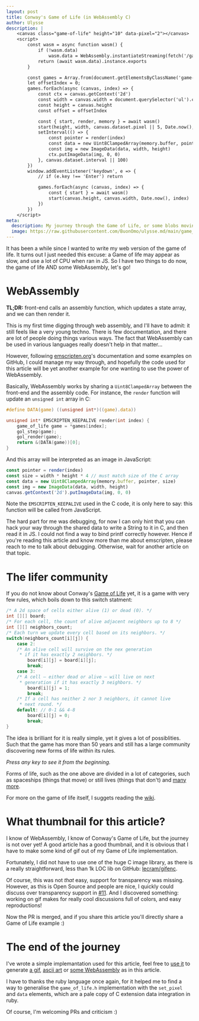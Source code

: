 ```yaml
---
layout: post
title: Conway's Game of Life (in WebAssembly C)
author: Ulysse
description: |
    <canvas class="game-of-life" height="10" data-pixel="2"></canvas>
    <script>
    	const wasm = async function wasm() {
    		if (!wasm.data)
    			wasm.data = WebAssembly.instantiateStreaming(fetch('/game_of_life/game_of_life.wasm'))
    		return (await wasm.data).instance.exports
    	}

    	const games = Array.from(document.getElementsByClassName('game-of-life'))
    	let offsetIndex = 0;
    	games.forEach(async (canvas, index) => {
    		const ctx = canvas.getContext('2d')
    		const width = canvas.width = document.querySelector('ul').clientWidth;
    		const height = canvas.height
    		const offset = offsetIndex

    		const { start, render, memory } = await wasm()
    		start(height, width, canvas.dataset.pixel || 5, Date.now(), index)
    		setInterval(() => {
    			const pointer = render(index)
    			const data = new Uint8ClampedArray(memory.buffer, pointer, width * height * 4)
    			const img = new ImageData(data, width, height)
    			ctx.putImageData(img, 0, 0)
    		}, canvas.dataset.interval || 100)
    	})
    	window.addEventListener('keydown', e => {
    		// if (e.key !== 'Enter') return

    		games.forEach(async (canvas, index) => {
    			const { start } = await wasm()
    			start(canvas.height, canvas.width, Date.now(), index)
    		})
    	})
    </script>
meta:
  description: My journey through the Game of Life, or some blobs moving around.
  image: https://raw.githubusercontent.com/BuonOmo/ulysse.md/main/game_of_life/game_of_life.gif
---
```


<canvas height="25" class="game-of-life" data-interval="160" data-pixel="5" data-frozen></canvas>

It has been a while since I wanted to write my web version of the game of life. It
turns out I just needed this excuse: a Game of life may appear as slow, and use a
lot of CPU when ran in JS. So I have two things to do now, the game of life AND some
WebAssembly, let's go!

# WebAssembly

**TL;DR:** front-end calls an assembly function, which updates a state array, and we can
then render it.

This is my first time digging through web assembly, and I'll have to admit: it still
feels like a very young techno. There is few documentation, and there are lot of people
doing things various ways. The fact that WebAssembly can be used in various languages
really doesn't help in that matter...

However, following [emscripten.org]'s documentation and some examples on GitHub, I
could manage my way through, and hopefully the code used for this article will be yet
another example for one wanting to use the power of WebAssembly.

Basically, WebAssembly works by sharing a `Uint8ClampedArray` between the front-end
and the assembly code. For instance, the `render` function will update an `unsigned int`
array in C:

```c
#define DATA(game) ((unsigned int*)((game).data))

unsigned int* EMSCRIPTEN_KEEPALIVE render(int index) {
	game_of_life game = *games[index];
	gol_step(game);
	gol_render(game);
	return &(DATA(game))[0];
}
```

And this array will be interpreted as an image in JavaScript:

```js
const pointer = render(index)
const size = width * height * 4 // must match size of the C array
const data = new Uint8ClampedArray(memory.buffer, pointer, size)
const img = new ImageData(data, width, height)
canvas.getContext('2d').putImageData(img, 0, 0)
```

Note the `EMSCRIPTEN_KEEPALIVE` used in the C code, it is only here to say: this
function will be called from JavaScript.

The hard part for me was debugging, for now I can only hint that you can hack
your way through the shared data to write a String to it in C, and then read it
in JS. I could not find a way to bind printf correctly however. Hence if you're
reading this article and know more than me about emscripten, please reach to me
to talk about debugging. Otherwise, wait for another article on that topic.

<canvas height="50" class="game-of-life" data-interval="160" data-pixel="10"></canvas>

# The lifer community

If you do not know about Conway's [Game of Life] yet, it is a game with very few
rules, which boils down to this switch statment:

```c
/* A 2d space of cells either alive (1) or dead (0). */
int [][] board;
/* For each cell, the count of alive adjacent neighbors up to 8 */
int [][] neighbors_count;
/* Each turn we update every cell based on its neighbors. */
switch(neighbors_count[i][j]) {
	case 2:
	/* An alive cell will survive on the nex generation
	 * if it has exactly 2 neighbors. */
		board[i][j] = board[i][j];
		break;
	case 3:
	/* A cell — either dead or alive — will live on next
	 * generation if it has exactly 3 neighbors. */
		board[i][j] = 1;
		break;
	/* If a cell has neither 2 nor 3 neighbors, it cannot live
	 * next round. */
	default: // 0-1 && 4-8
		board[i][j] = 0;
		break;
}
```

The idea is brilliant for it is really simple, yet it gives a lot of possiblities.
Such that the game has more than 50 years and still has a large community discovering
new forms of life within its rules.

<canvas height="700" class="game-of-life" data-interval="100" data-pixel="7" data-is-tor="1" data-pattern="s"></canvas>

_Press any key to see it from the beginning._

Forms of life, such as the one above are divided in a lot of categories, such as
spaceships (things that move) or still lives (things that don't) and
[many more](https://www.conwaylife.com/wiki/Category:Patterns).

For more on the game of life itself, I suggets reading the [wiki][conwaylife.com].


# What thumbnail for this article?

I know of WebAssembly, I know of Conway's Game of Life, but the journey is not over yet!
A good article has a good thumbnail, and it is obvious that I have to make some
kind of gif out of my Game of Life implementation.

Fortunately, I did not have to use one of the huge C image library, as there is a
really straightforward, less than 1k LOC lib on GitHub: [lecram/gifenc].

<canvas height="276" class="game-of-life" data-interval="40" data-pixel="4" data-pattern="g"></canvas>

Of course, this was not _that_ easy, support for transparency was missing. However,
as this is Open Source and people are nice, I quickly could discuss over transparency
support in [#11](https://github.com/lecram/gifenc/pull/11). And I discovered something:
working on gif makes for really cool discussions full of colors, and easy reproductions!

Now the PR is merged, and if you share this article you'll directly share a Game of Life
example :)

# The end of the journey

I've wrote a simple implemantation used for this article, feel free to
[use it][game_of_life.h] to generate [a gif][gif.c], [ascii art][term.c] or
[some WebAssembly][wasm.c] as in this article.

I have to thanks the ruby language once again, for it helped me to find a way
to generalise the `game_of_life.h` implementation with the `set_pixel` and
`data` elements, which are a pale copy of C extension data integration in ruby.

Of course, I'm welcoming PRs and criticism :)

<canvas height="700" class="game-of-life" data-pixel="1"></canvas>

[emscripten.org]: https://emscripten.org/
[conwaylife.com]: https://www.conwaylife.com/wiki/Main_Page
[lecram/gifenc]: https://github.com/lecram/gifenc
[game of life]: https://en.wikipedia.org/wiki/Conway%27s_Game_of_Life
[game_of_life.h]: https://github.com/BuonOmo/ulysse.md/blob/main/game_of_life/lib/game_of_life.h
[gif.c]: https://github.com/BuonOmo/ulysse.md/blob/main/game_of_life/gif.c
[term.c]: https://github.com/BuonOmo/ulysse.md/blob/main/game_of_life/term.c
[wasm.c]: https://github.com/BuonOmo/ulysse.md/blob/main/game_of_life/wasm.c

<!-- More resources
https://github.com/MichaelJCole/n-body-wasm-canvas/blob/ecf9c4ae00b5b931582a9d5db3cfb22acdb95991/src/workerWasm.js
https://emscripten.org/docs/porting/connecting_cpp_and_javascript/Interacting-with-code.html?highlight=import
https://github.com/emscripten-core/emscripten/blob/1.29.12/tests/test_core.py#L5043
-->

<script>
const wasm = async function wasm() {
	if (!wasm.data)
		wasm.data = WebAssembly.instantiateStreaming(fetch('/game_of_life/game_of_life.wasm'),
			// debug attempt
			{ env: { _log(x) { console.log(x) }}}
		)
	return (await wasm.data).instance.exports
}

// debug hack
// window.debug = async function debug() {
// 	const { memory, debug_pointer, debug_size } = await wasm()
// 	if (!debug.pointer) debug.pointer = debug_pointer()
// 	if (!debug.decoder) debug.decoder = new TextDecoder()

// 	const data = new Uint8ClampedArray(memory.buffer, debug.pointer, debug_size())
// 	console.debug(debug.decoder.decode(data))
// }

const t = Date.now()
const games = Array.from(document.getElementsByClassName('game-of-life'))
games.forEach(async (canvas, index) => {
	const ctx = canvas.getContext('2d')
	const width = canvas.width = document.querySelector('section').clientWidth;
	const height = canvas.height
	let lastUpdate = Date.now()
	const { start, render, memory } = await wasm()
	const update = () => {
		const interval = canvas.dataset.interval
		const now = Date.now()
		if (interval === undefined || now - lastUpdate >= interval) {
			lastUpdate = now
			try {
				const pointer = render(index, now - t)
				const data = new Uint8ClampedArray(memory.buffer, pointer, width * height * 4)
				const img = new ImageData(data, width, height)
				ctx.putImageData(img, 0, 0)
			} catch (e) {
				console.log(canvas, index)
				console.error(e)
				throw (e)
			}
		}
		window.requestAnimationFrame(update)
	}
	start(
		height, width,
		canvas.dataset.pixel || 5,
		Date.now(), // seed
		index,
		canvas.dataset.isTor || false,
		(canvas.dataset.pattern || 'r').charCodeAt(0)
	)
	window.requestAnimationFrame(update);
})
window.addEventListener('keydown', e => {
	games.forEach(async (canvas, index) => {
		const { start } = await wasm()
		start(
			canvas.height, canvas.width,
			canvas.dataset.pixel || 5,
			Date.now(), // seed
			index,
			canvas.dataset.isTor || false,
			(canvas.dataset.pattern || 'r').charCodeAt(0)
		)
	})
})
</script>

